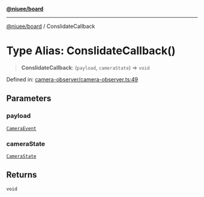 [**@niuee/board**](../README.md)

***

[@niuee/board](../globals.md) / ConslidateCallback

# Type Alias: ConslidateCallback()

> **ConslidateCallback**: (`payload`, `cameraState`) => `void`

Defined in: [camera-observer/camera-observer.ts:49](https://github.com/niuee/board/blob/e6c1edcccf6525a0cc9088782c7c4653e837f533/src/camera-observer/camera-observer.ts#L49)

## Parameters

### payload

[`CameraEvent`](CameraEvent.md)

### cameraState

[`CameraState`](CameraState.md)

## Returns

`void`

